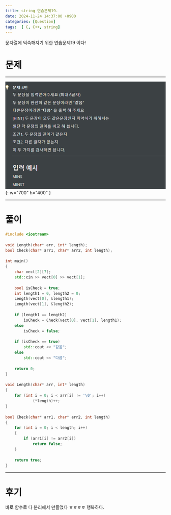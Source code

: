 ```yaml
---
title: string 연습문제19.
date: 2024-11-24 14:37:00 +0900
categories: [Question]  
tags:  [ C, C++, string]
---
```


문자열에 익숙해지기 위한 연습문제19 이다!

# 문제   
---------------------------------------

![Desktop View](/assets/img/string14.png){: w="700" h="400" }

---------------------------------------

# 풀이

```c++
#include <iostream>

void Length(char* arr, int* length);
bool Check(char* arr1, char* arr2, int length);

int main()
{
    char vect[2][7];
    std::cin >> vect[0] >> vect[1];
    
    bool isCheck = true;
    int length1 = 0, length2 = 0;
    Length(vect[0], &length1);
    Length(vect[1], &length2);
    
    if (length1 == length2)
        isCheck = Check(vect[0], vect[1], length1);
    else
        isCheck = false;
    
    if (isCheck == true)
        std::cout << "같음";
    else
        std::cout << "다름";

    return 0;
}

void Length(char* arr, int* length)
{
    for (int i = 0; i < arr[i] != '\0'; i++)
	        (*length)++;
}

bool Check(char* arr1, char* arr2, int length)
{
    for (int i = 0; i < length; i++)
    {
        if (arr1[i] != arr2[i])
            return false;
    }

    return true;
}
```
---------------------------------------

# 후기

바로 함수로 다 분리해서 만들었다 ㅎㅎㅎㅎ 행복하다.

